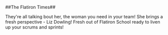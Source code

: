 ##The Flatiron Times##

They're all talking bout her, the woman you need in your team! She brings a fresh perspective - Liz Dowling! Fresh out of Flatiron School ready to liven up your scrums and sprints!